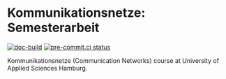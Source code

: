 # Kommunikationsnetze: Semesterarbeit

[![doc-build](https://github.com/ChiefGokhlayeh/kn/actions/workflows/doc-build.yml/badge.svg)](https://github.com/ChiefGokhlayeh/kn/actions/workflows/doc-build.yml)
[![pre-commit.ci status](https://results.pre-commit.ci/badge/github/ChiefGokhlayeh/kn/main.svg)](https://results.pre-commit.ci/latest/github/ChiefGokhlayeh/kn/main)

Kommunikationsnetze (Communication Networks) course at University of Applied Sciences Hamburg.
